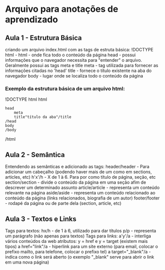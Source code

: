 # Arquivo para anotações de aprendizado
## Aula 1 - Estrutura Básica
criando um arquivo index.html com as tags de estruta básica:
 !DOCTYPE html - 
 html - onde fica todo o conteúdo da página
    head - possui informações que o navegador necessita para "entender" o arquivo. Geralmente possui as tags meta e title
        meta - tag utilizada para fornecer as informações citadas no 'head'
        title - fornece o título existente na aba do navegador
    body - lugar onde se localiza todo o conteúdo da página

### Exemplo da estrutura básica de um arquivo html:
!DOCTYPE html 
html

    head
        meta
        title"título da aba"/title
    /head
    body
    /body
/html


## Aula 2 - Semântica
Entendendo as semânticas e adicionado as tags:
 header/header -  Para adicionar um cabeçalho (podendo haver mais de um como em sections, articles, etc)
 h'x'/h - X de 1 à 6. Para por como título de página, seção, etc
 section/section - divide o conteúdo da página em uma seção afim de descrever um determinado assunto
 article/article - representa um conteúdo relevante na página
 aside/aside - representa um conteúdo relacionado ao conteúdo da página (links relacionados, biografia de um autor)
 footer/footer - rodapé da página ou de parte dela (section, article, etc)
  

## Aula 3 - Textos e Links
Tags para textos:
 hx/h - de 1 à 6, utilizado para dar títulos
 p/p - representa um parágrafo (não apenas para textos)
Tags para links:
 a'y'/a - interliga vários conteúdos da web
     atributos: y = href e y = target (existem mais tipos)
     a href="link"/a - hiperlink para um site externo (para email, colocar o prefixo mailto, para telefone, colocar o prefixo tel)
     a target="_blank"/a - indica como o link será aberto (o exemplo "_blank" serve para abrir o link em uma nova página)